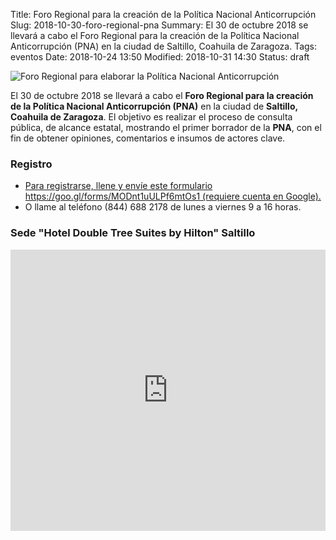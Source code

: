Title: Foro Regional para la creación de la Política Nacional Anticorrupción
Slug: 2018-10-30-foro-regional-pna
Summary: El 30 de octubre 2018 se llevará a cabo el Foro Regional para la creación de la Política Nacional Anticorrupción (PNA) en la ciudad de Saltillo, Coahuila de Zaragoza.
Tags: eventos
Date: 2018-10-24 13:50
Modified: 2018-10-31 14:30
Status: draft


<img class="img-fluid" src="foro-regional-pna-banner.jpg" alt="Foro Regional para elaborar la Política Nacional Anticorrupción">

El 30 de octubre 2018 se llevará a cabo el **Foro Regional para la creación de la Política Nacional Anticorrupción (PNA)** en la ciudad de **Saltillo, Coahuila de Zaragoza**. El objetivo es realizar el proceso de consulta pública, de alcance estatal, mostrando el primer borrador de la **PNA**, con el fin de obtener opiniones, comentarios e insumos de actores clave.

### Registro

* [Para registrarse, llene y envíe este formulario https://goo.gl/forms/MODnt1uULPf6mtOs1 (requiere cuenta en Google).](https://goo.gl/forms/MODnt1uULPf6mtOs1)
* O llame al teléfono (844) 688 2178 de lunes a viernes 9 a 16 horas.

### Sede "Hotel Double Tree Suites by Hilton" Saltillo

<iframe src="https://www.google.com/maps/embed?pb=!1m18!1m12!1m3!1d3601.278044395113!2d-100.96731564904982!3d25.49577198367848!2m3!1f0!2f0!3f0!3m2!1i1024!2i768!4f13.1!3m3!1m2!1s0x86886d4c0acbcb67%3A0xae2f87a2bc416f8e!2sDoubleTree+Suites+by+Hilton+Saltillo!5e0!3m2!1ses!2smx!4v1539883842959" width="100%" height="450" frameborder="0" style="border:0" allowfullscreen></iframe>
